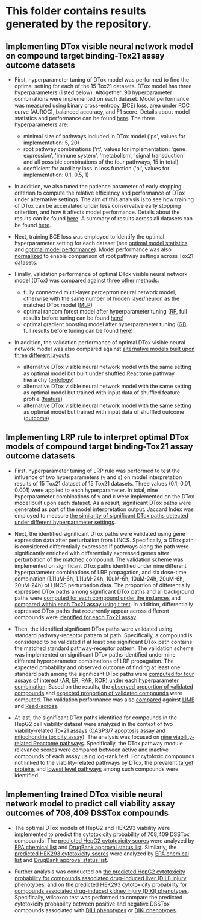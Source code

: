 # This folder contains results generated by the repository.

## Implementing DTox visible neural network model on compound target binding-Tox21 assay outcome datasets 

+ First, hyperparameter tuning of DTox model was performed to find the optimal setting for each of the 15 Tox21 datasets. DTox model has three hyperparameters (listed below). Altogether, 90 hyperparameter combinations were implemented on each dataset. Model performance was measured using binary cross-entropy (BCE) loss, area under ROC curve (AUROC), balanced accuracy, and F1 score. Details about model statistics and performance can be found [here](compound_target_probability_tox21_implementation/compound_target_probability_tox21_implementation_performance_summary.tsv). The three hyperparameters are:   
  + minimal size of pathways included in DTox model ('ps', values for implementation: 5, 20)
  + root pathway combinations ('rt', values for implementation: 'gene expression', 'immune system', 'metabolism', 'signal transduction' and all possible combinations of the four pathways, 15 in total)
  + coefficient for auxiliary loss in loss function ('al', values for implementation: 0.1, 0.5, 1)

+ In addition, we also tuned the patience parameter of early stopping criterion to compute the relative efficiency and performance of DTox under alternative settings. The aim of this analysis is to see how training of DTox can be acceralated under less conservative early stopping critertion, and how it affects model performance. Details about the results can be found [here](compound_target_probability_tox21_implementation/compound_target_probability_tox21_implementation_early_stop_summary_by_dataset.tsv). A summary of results across all datasets can be found [here](compound_target_probability_tox21_implementation/compound_target_probability_tox21_implementation_early_stop_summary_by_patience.tsv). 

+ Next, training BCE loss was employed to identify the optimal hyperparameter setting for each dataset (see [optimal model statistics](compound_target_probability_tox21_implementation/compound_target_probability_tox21_implementation_optimal_model_parameter_summary.tsv) and [optimal model performance](compound_target_probability_tox21_implementation/compound_target_probability_tox21_implementation_optimal_performance_summary_by_training_root_loss.tsv)). Model performance was also [normalized](compound_target_probability_tox21_implementation/compound_target_probability_tox21_implementation_rt_training_root_loss_normalized_comparison_by_dataset.tsv) to enable comparison of root pathway settings across Tox21 datasets.

+ Finally, validation performance of optimal DTox visible neural network model ([DTox](compound_target_probability_tox21_implementation/compound_target_probability_tox21_implementation_optimal_performance_summary_by_training_root_loss.tsv)) was compared against [three other methods](compound_target_probability_tox21_implementation/compound_target_probability_tox21_compare_files.tsv):
  + fully connected multi-layer perceptron neural network model, otherwise with the same number of hidden layer/neuron as the matched DTox model ([MLP](compound_target_probability_tox21_mlp/compound_target_probability_tox21_mlp_fully_connected_performance_summary.tsv)) 
  + optimal random forest model after hyperparameter tuning ([RF](compound_target_probability_tox21_simple/randomforest/compound_target_probability_tox21_simple_randomforest_optimal_performance_summary_by_training_log_loss.tsv), full results before tuning can be found [here](compound_target_probability_tox21_simple/randomforest/compound_target_probability_tox21_simple_randomforest_performance_summary.tsv))
  + optimal gradient boosting model after hyperparameter tuning ([GB](compound_target_probability_tox21_simple/xgboost/compound_target_probability_tox21_simple_xgboost_optimal_performance_summary_by_training_log_loss.tsv), full results before tuning can be found [here](compound_target_probability_tox21_simple/xgboost/compound_target_probability_tox21_simple_xgboost_performance_summary.tsv))

+ In addition, the validation performance of optimal DTox visible neural network model was also compared against [alternative models built upon three different layouts](compound_target_probability_tox21_implementation/compound_target_probability_tox21_shuffle_compare_files.tsv):
  + alternative DTox visible neural network model with the same setting as optimal model but built under shuffled Reactome pathway hierarchy ([ontology](compound_target_probability_tox21_shuffle/compound_target_probability_tox21_shuffle_performance_summary.tsv))
  + alternative DTox visible neural network model with the same setting as optimal model but trained with input data of shuffled feature profile ([feature](compound_target_probability_tox21_feature_shuffle/compound_target_probability_tox21_feature_shuffle_performance_summary.tsv))
  + alternative DTox visible neural network model with the same setting as optimal model but trained with input data of shuffled outcome ([outcome](compound_target_probability_tox21_null/compound_target_probability_tox21_null_optimal_performance_summary_by_training_root_loss.tsv)) 

## Implementing LRP rule to interpret optimal DTox models of compound target binding-Tox21 assay outcome datasets  

+ First, hyperparameter tuning of LRP rule was performed to test the influence of two hyperparameters (γ and ε) on model interpretation results of 15 Tox21 dataset of 15 Tox21 datasets. Three values (0.1, 0.01, 0.001) were applied to each hyperparameter. In total, nine hyperparameter combinations of γ and ε were implemented on the DTox model built upon each dataset. As a result, significant DTox paths were generated as part of the model interpretation output. Jaccard Index was employed to measure [the similarity of significant DTox paths detected under different hyperparameter settings](compound_target_probability_tox21_interpret_analysis/compound_target_fingerprint_maccs_probability_gamma-epsilon_path_similarity.tsv). 

+ Next, the identified significant DTox paths were validated using gene expression data after perturbation from LINCS. Specifically, a DTox path is considered differentially expressed if pathways along the path were significantly enriched with differentially expressed genes after perturbation of the matched compound. The validation scheme was implemented on significant DTox paths identified under nine different hyperparameter combinations of LRP propagation, and six dose-time combination (1.11uM-6h, 1.11uM-24h, 10uM-6h, 10uM-24h, 20uM-6h, 20uM-24h) of LINCS perturbation data. The proportion of differentially expressed DTox paths among significant DTox paths and all background paths were [computed for each compound under the instances](compound_target_probability_tox21_interpret_expression/validation_summary/compound_target_fingerprint_maccs_probability_tox21_interpret_expression_validation_all_result.tsv) and [compared within each Tox21 assay using t test](compound_target_probability_tox21_interpret_expression/validation_summary/compound_target_fingerprint_maccs_probability_tox21_interpret_expression_validation_result_compare_summary.tsv). In addition, differentially expressed DTox paths that recurrently appear across different compounds were [identified for each Tox21 assay](compound_target_probability_tox21_interpret_expression/validation_summary/gamma-epsilon_0.001_0.1_expression_validation_sig_path_recurrent.tsv). 

+ Then, the identified significant DTox paths were validated using standard pathway-receptor pattern of path. Specifically, a compound is considered to be validated if at least one significant DTox path contains the matched standard pathway-receptor pattern. The validation scheme was implemented on significant DTox paths identified under nine different hyperparameter combinations of LRP propagation. The expected probability and observed outcome of finding at least one standard path among the significant DTox paths were [computed for four assays of interest (AR, ER, RAR, ROR) under each hyperparameter combination](compound_target_probability_tox21_interpret_standard/validation_summary/compound_target_fingerprint_maccs_probability_tox21_interpret_standard_validation_all_result.tsv). Based on the results, the [observed proportion of validated compounds](compound_target_probability_tox21_interpret_standard/validation_summary/compound_target_fingerprint_maccs_probability_tox21_interpret_standard_validation_result_compare_summary.tsv) and [expected proportion of validated compounds](compound_target_probability_tox21_interpret_standard/validation_summary/compound_target_fingerprint_maccs_probability_tox21_interpret_standard_validation_bg_sample.tsv) were computed. The validation performance was also [compared](compound_target_probability_tox21_interpret_standard/validation_summary/compound_target_fingerprint_maccs_probability_tox21_interpret_target_standard_validation_result_compare_summary.tsv) against [LIME](compound_target_probability_tox21_interpret_standard/lime_interpret_result/) and [Read-across](compound_target_probability_tox21_interpret_standard/read_across_interpret_result/). 

+ At last, the significant DTox paths identified for compounds in the HepG2 cell viability dataset were analyzed in the context of two viability-related Tox21 assays ([CASP3/7 apoptosis assay](compound_target_probability_tox21_interpret_viability/compound_target_fingerprint_maccs_probability_tox21-rt-viability-hepg2-p1_whole_data.tsv_rt_25_ps_5_re_0_xs_20_al_0.5_ld_0.0001_model.pt_gamma-epsilon_0.001_0.1_pathway_module_compare_tox21-casp3-hepg2-p1.tsv) and [mitochondria toxicity assay](compound_target_probability_tox21_interpret_viability/compound_target_fingerprint_maccs_probability_tox21-rt-viability-hepg2-p1_whole_data.tsv_rt_25_ps_5_re_0_xs_20_al_0.5_ld_0.0001_model.pt_gamma-epsilon_0.001_0.1_pathway_module_compare_tox21-mitotox-p1.tsv)). The analysis was focused on [nine viability-related Reactome pathways](compound_target_probability_tox21_interpret_viability/tox21-rt-viability-hepg2_pathways.tsv). Specifically, the DTox pathway module relevance scores were compared between active and inactive compounds of each assay using log-rank test. For cytotoxic compounds not linked to the viability-related pathways by DTox, the prevalent [target proteins](compound_target_probability_tox21_interpret_viability/compound_target_fingerprint_maccs_probability_tox21-rt-viability-hepg2-p1_whole_data.tsv_rt_25_ps_5_re_0_xs_20_al_0.5_ld_0.0001_model.pt_gamma-epsilon_0.001_0.1_compound_new_targets_summary.tsv) and [lowest level pathways](compound_target_probability_tox21_interpret_viability/compound_target_fingerprint_maccs_probability_tox21-rt-viability-hepg2-p1_whole_data.tsv_rt_25_ps_5_re_0_xs_20_al_0.5_ld_0.0001_model.pt_gamma-epsilon_0.001_0.1_compound_new_pathways_summary.tsv) among such compounds were identified.  

## Implementing trained DTox visible neural network model to predict cell viability assay outcomes of 708,409 DSSTox compounds 

+ The optimal DTox models of HepG2 and HEK293 viability were implemented to predict the cytotoxicity probability of 708,409 DSSTox compounds. The [predicted HepG2 cytotoxicity scores](compound_target_probability_tox21_prediction/rt-viability-hepg2-p1/dsstox_compound_target_fingerprint_maccs_probability_tox21-rt-viability-hepg2-p1_whole_data.tsv_rt_25_ps_5_re_0_xs_20_al_0.5_ld_0.0001_model_pred_by_list.tsv) were analyzed by [EPA chemical list](compound_target_probability_tox21_prediction/rt-viability-hepg2-p1/dsstox_compound_target_fingerprint_maccs_probability_tox21-rt-viability-hepg2-p1_whole_data.tsv_rt_25_ps_5_re_0_xs_20_al_0.5_ld_0.0001_model_pred_epa_list_compare_result_summary.tsv) and [DrugBank approval status list](compound_target_probability_tox21_prediction/rt-viability-hepg2-p1/dsstox_compound_target_fingerprint_maccs_probability_tox21-rt-viability-hepg2-p1_whole_data.tsv_rt_25_ps_5_re_0_xs_20_al_0.5_ld_0.0001_model_pred_drugbank_list_compare_result_summary.tsv). Similarly, the [predicted HEK293 cytotoxicity scores](compound_target_probability_tox21_prediction/rt-viability-hek293-p1/dsstox_compound_target_fingerprint_maccs_probability_tox21-rt-viability-hek293-p1_whole_data.tsv_rt_14_ps_5_re_0_xs_20_al_0.5_ld_0.0001_model_pred_by_list.tsv) were analyzed by [EPA chemical list](compound_target_probability_tox21_prediction/rt-viability-hek293-p1/dsstox_compound_target_fingerprint_maccs_probability_tox21-rt-viability-hek293-p1_whole_data.tsv_rt_14_ps_5_re_0_xs_20_al_0.5_ld_0.0001_model_pred_epa_list_compare_result_summary.tsv) and [DrugBank approval status list](compound_target_probability_tox21_prediction/rt-viability-hek293-p1/dsstox_compound_target_fingerprint_maccs_probability_tox21-rt-viability-hek293-p1_whole_data.tsv_rt_14_ps_5_re_0_xs_20_al_0.5_ld_0.0001_model_pred_drugbank_list_compare_result_summary.tsv).

+ Further analysis was conducted on [the predicted HepG2 cytotoxicity probability for compounds associated drug-induced liver (DILI) injury phenotypes](compound_target_probability_tox21_prediction/rt-viability-hepg2-p1/dili_phenotype_tox21-rt-viability-hepg2-p1_dsstox_compound_model_pred_score.tsv), and on [the predicted HEK293 cytotoxicity probability for compounds associated drug-induced kidney injury (DIKI) phenotypes](compound_target_probability_tox21_prediction/rt-viability-hek293-p1/diki_phenotype_tox21-rt-viability-hek293-p1_dsstox_compound_model_pred_score.tsv). Specifically, wilcoxon test was performed to compare the predicted cytotoxicity probability between positive and negative DSSTox compounds associated with [DILI phenotypes](compound_target_probability_tox21_prediction/rt-viability-hepg2-p1/dili_phenotype_tox21-rt-viability-hepg2-p1_dsstox_compound_model_pred_score_compare.tsv) or [DIKI phenotypes](compound_target_probability_tox21_prediction/rt-viability-hek293-p1/diki_phenotype_tox21-rt-viability-hek293-p1_dsstox_compound_model_pred_score_compare.tsv).  
